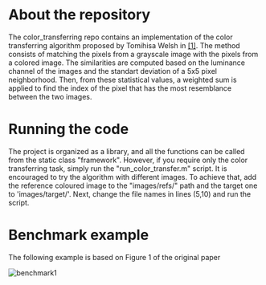 # About the repository
The color_transferring repo contains an implementation of the color transferring algorithm proposed by Tomihisa Welsh in [[1]](https://dl.acm.org/doi/10.1145/566654.566576). The method consists of matching the pixels from a grayscale image with the pixels from a colored image. The similarities are computed based on the luminance channel of the images and the standart deviation of a 5x5 pixel neighborhood. Then, from these statistical values, a weighted sum is applied to find the index of the pixel that has the most resemblance between the two images.

# Running the code
The project is organized as a library, and all the functions can be called from the static class "framework". However, if you require only the color transferring task, simply run the "run_color_transfer.m" script. It is encouraged to try the algorithm with different images. To achieve that, add the reference coloured image to the "images/refs/" path and the target one to 'images/target/'. Next, change the file names in lines (5,10) and run the script.

# Benchmark example
The following example is based on Figure 1 of the original paper

![benchmark1](https://github.com/user-attachments/assets/bc655b46-2892-4c47-a736-b8f4303bfa9f)



 
